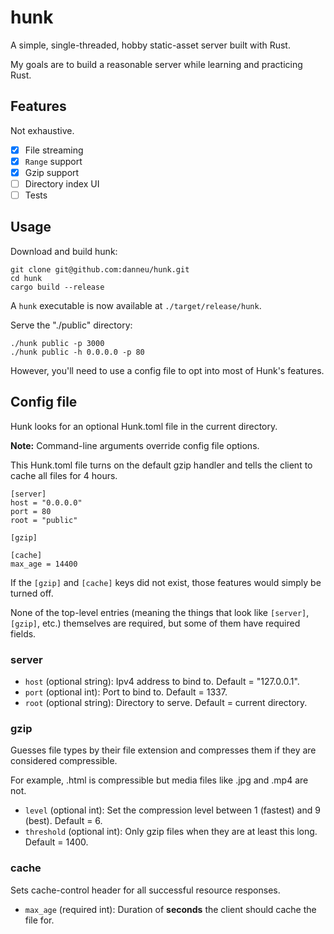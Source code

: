 # hunk

A simple, single-threaded, hobby static-asset server built with Rust.

My goals are to build a reasonable server while learning and practicing Rust.

## Features

Not exhaustive.

- [x] File streaming
- [x] `Range` support
- [x] Gzip support
- [ ] Directory index UI
- [ ] Tests

## Usage

Download and build hunk:

    git clone git@github.com:danneu/hunk.git
    cd hunk
    cargo build --release
    
A `hunk` executable is now available at `./target/release/hunk`.
    
Serve the "./public" directory:

    ./hunk public -p 3000
    ./hunk public -h 0.0.0.0 -p 80
    
However, you'll need to use a config file to opt into most of Hunk's features.
    
## Config file

Hunk looks for an optional Hunk.toml file in the current directory.

**Note:** Command-line arguments override config file options.

This Hunk.toml file turns on the default gzip handler and
tells the client to cache all files for 4 hours.

    [server]
    host = "0.0.0.0"
    port = 80
    root = "public"
    
    [gzip]
    
    [cache]
    max_age = 14400 
    
If the `[gzip]` and `[cache]` keys did not exist, those features
would simply be turned off.

None of the top-level entries (meaning the things that look like `[server]`, `[gzip]`, etc.) themselves are required,
but some of them have required fields.

### server

- `host` (optional string): Ipv4 address to bind to. Default = "127.0.0.1".
- `port` (optional int): Port to bind to. Default = 1337.
- `root` (optional string): Directory to serve. Default = current directory.

### gzip

Guesses file types by their file extension and compresses them if they are considered compressible.

For example, .html is compressible but media files like .jpg and .mp4 are not.

- `level` (optional int): Set the compression level between 1 (fastest) and 9 (best). Default = 6.
- `threshold` (optional int): Only gzip files when they are at least this long. Default = 1400.

### cache

Sets cache-control header for all successful resource responses.

- `max_age` (required int): Duration of **seconds** the client should cache the file for.